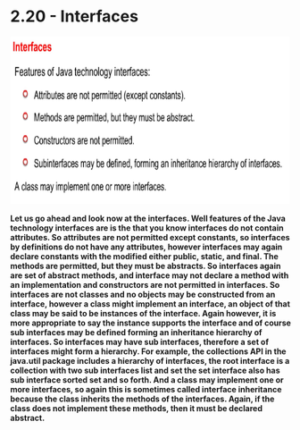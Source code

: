 # 2.20 - Interfaces

<img src="/images/02_20_01.jpg" width="500" height="300">

**Let us go ahead and look now at the interfaces. Well features of the Java technology interfaces are is the that you know interfaces do not contain attributes. So attributes are not permitted except constants, so interfaces by definitions do not have any attributes, however interfaces may again declare constants with the modified either public, static, and final. The methods are permitted, but they must be abstracts. So interfaces again are set of abstract methods, and interface may not declare a method with an implementation and constructors are not permitted in interfaces. So interfaces are not classes and no objects may be constructed from an interface, however a class might implement an interface, an object of that class may be said to be instances of the interface. Again however, it is more appropriate to say the instance supports the interface and of course sub interfaces may be defined forming an inheritance hierarchy of interfaces. So interfaces may have sub interfaces, therefore a set of interfaces might form a hierarchy. For example, the collections API in the java.util package includes a hierarchy of interfaces, the root interface is a collection with two sub interfaces list and set the set interface also has sub interface sorted set and so forth. And a class may implement one or more interfaces, so again this is sometimes called interface inheritance because the class inherits the methods of the interfaces. Again, if the class does not implement these methods, then it must be declared abstract.**
